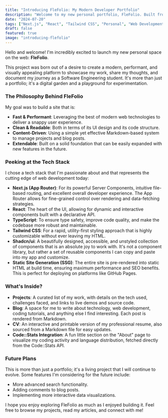 ```yaml
---
title: "Introducing FleFolio: My Modern Developer Portfolio"
description: "Welcome to my new personal portfolio, FleFolio. Built from the ground up with Next.js 14, it's a showcase of my learning journey in web development and a testament to modern frontend practices."
date: "2024-07-20"
tags: ["Next.js", "React", "Tailwind CSS", "Personal", "Web Development"]
draft: false
featured: true
image: "introducing-flefolio"
---
```


Hello and welcome! I'm incredibly excited to launch my new personal space on the web: **FleFolio**.

This project was born out of a desire to create a modern, performant, and visually appealing platform to showcase my work, share my thoughts, and document my journey as a Software Engineering student. It's more than just a portfolio; it's a digital garden and a playground for experimentation.

### The Philosophy Behind FleFolio

My goal was to build a site that is:
- **Fast & Performant**: Leveraging the best of modern web technologies to deliver a snappy user experience.
- **Clean & Readable**: Both in terms of its UI design and its code structure.
- **Content-Driven**: Using a simple yet effective Markdown-based system to manage projects and blog posts.
- **Extendable**: Built on a solid foundation that can be easily expanded with new features in the future.

### Peeking at the Tech Stack

I chose a tech stack that I'm passionate about and that represents the cutting edge of web development today:

-   **Next.js (App Router)**: For its powerful Server Components, intuitive file-based routing, and excellent overall developer experience. The App Router allows for fine-grained control over rendering and data-fetching strategies.
-   **React**: The heart of the UI, allowing for dynamic and interactive components built with a declarative API.
-   **TypeScript**: To ensure type safety, improve code quality, and make the codebase more robust and maintainable.
-   **Tailwind CSS**: For a rapid, utility-first styling approach that is highly customizable without ever leaving my HTML.
-   **Shadcn/ui**: A beautifully designed, accessible, and unstyled collection of components that is an absolute joy to work with. It's not a component library, but rather a set of reusable components I can copy and paste into my app and customize.
-   **Static Site Generation (SSG)**: The entire site is pre-rendered into static HTML at build time, ensuring maximum performance and SEO benefits. This is perfect for deploying on platforms like GitHub Pages.

### What's Inside?

-   **Projects**: A curated list of my work, with details on the tech used, challenges faced, and links to live demos and source code.
-   **Blog**: A space for me to write about technology, web development, coding tutorials, and anything else I find interesting. Each post is rendered from Markdown.
-   **CV**: An interactive and printable version of my professional resume, also sourced from a Markdown file for easy updates.
-   **Code::Stats Integration**: A fun little section on the "About" page to visualize my coding activity and language distribution, fetched directly from the Code::Stats API.

### Future Plans

This is more than just a portfolio; it's a living project that I will continue to evolve. Some features I'm considering for the future include:
- More advanced search functionality.
- Adding comments to blog posts.
- Implementing more interactive data visualizations.

I hope you enjoy exploring FleFolio as much as I enjoyed building it. Feel free to browse my projects, read my articles, and connect with me!
